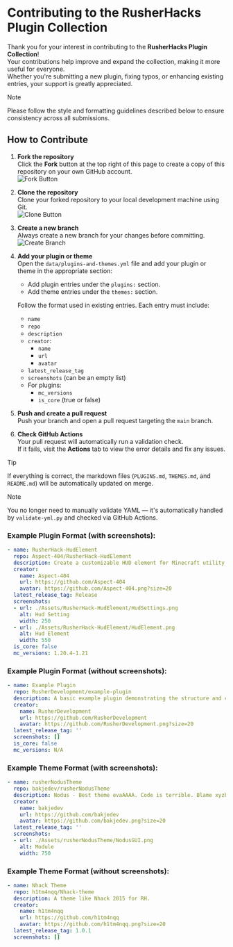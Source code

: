 # Contributing to the RusherHacks Plugin Collection

Thank you for your interest in contributing to the **RusherHacks Plugin Collection**!  
Your contributions help improve and expand the collection, making it more useful for everyone.  
Whether you're submitting a new plugin, fixing typos, or enhancing existing entries, your support is greatly appreciated.

> [!NOTE]  
> Please follow the style and formatting guidelines described below to ensure consistency across all submissions.

## How to Contribute

1. **Fork the repository**  
   Click the **Fork** button at the top right of this page to create a copy of this repository on your own GitHub account.  
   ![Fork Button](./Assets/Contributing/Fork.png)

2. **Clone the repository**  
   Clone your forked repository to your local development machine using Git.  
   ![Clone Button](./Assets/Contributing/Clone.jpg)

3. **Create a new branch**  
   Always create a new branch for your changes before committing.  
   ![Create Branch](./Assets/Contributing/NewBranch.png)

4. **Add your plugin or theme**  
   Open the `data/plugins-and-themes.yml` file and add your plugin or theme in the appropriate section:
   - Add plugin entries under the `plugins:` section.
   - Add theme entries under the `themes:` section.

   Follow the format used in existing entries. Each entry must include:
   - `name`
   - `repo`
   - `description`
   - `creator`:
     - `name`
     - `url`
     - `avatar`
   - `latest_release_tag`
   - `screenshots` (can be an empty list)
   - For plugins:
     - `mc_versions`
     - `is_core` (true or false)

5. **Push and create a pull request**  
   Push your branch and open a pull request targeting the `main` branch.

6. **Check GitHub Actions**  
   Your pull request will automatically run a validation check.  
   If it fails, visit the **Actions** tab to view the error details and fix any issues.

> [!TIP]  
> If everything is correct, the markdown files (`PLUGINS.md`, `THEMES.md`, and `README.md`) will be automatically updated on merge.

> [!NOTE]  
> You no longer need to manually validate YAML — it's automatically handled by `validate-yml.py` and checked via GitHub Actions.
   
### Example Plugin Format (with screenshots):
```yaml
- name: RusherHack-HudElement
  repo: Aspect-404/RusherHack-HudElement
  description: Create a customizable HUD element for Minecraft utility mod RusherHack.
  creator:
    name: Aspect-404
    url: https://github.com/Aspect-404
    avatar: https://github.com/Aspect-404.png?size=20
  latest_release_tag: Release
  screenshots:
  - url: ./Assets/RusherHack-HudElement/HudSettings.png
    alt: Hud Setting
    width: 250
  - url: ./Assets/RusherHack-HudElement/HudElement.png
    alt: Hud Element
    width: 550
  is_core: false
  mc_versions: 1.20.4-1.21
```

### Example Plugin Format (without screenshots):
```yaml
- name: Example Plugin
  repo: RusherDevelopment/example-plugin
  description: A basic example plugin demonstrating the structure and capabilities of RusherHacks plugins.
  creator:
    name: RusherDevelopment
    url: https://github.com/RusherDevelopment
    avatar: https://github.com/RusherDevelopment.png?size=20
  latest_release_tag: ''
  screenshots: []
  is_core: false
  mc_versions: N/A
```

### Example Theme Format (with screenshots):
```yaml
- name: rusherNodusTheme
  repo: bakjedev/rusherNodusTheme
  description: Nodus - Best theme evaAAAA. Code is terrible. Blame xyzbtw!
  creator:
    name: bakjedev
    url: https://github.com/bakjedev
    avatar: https://github.com/bakjedev.png?size=20
  latest_release_tag: ''
  screenshots:
  - url: ./Assets/rusherNodusTheme/NodusGUI.png
    alt: Module
    width: 750
```

### Example Theme Format (without screenshots):
```yaml
- name: Nhack Theme
  repo: h1tm4nqq/Nhack-theme
  description: A theme like Nhack 2015 for RH.
  creator:
    name: h1tm4nqq
    url: https://github.com/h1tm4nqq
    avatar: https://github.com/h1tm4nqq.png?size=20
  latest_release_tag: 1.0.1
  screenshots: []
```
